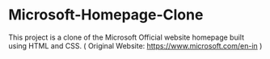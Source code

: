 # Microsoft-Homepage-Clone
This project is a clone of the Microsoft Official website homepage
built using HTML and CSS. 
( Original Website: https://www.microsoft.com/en-in )


